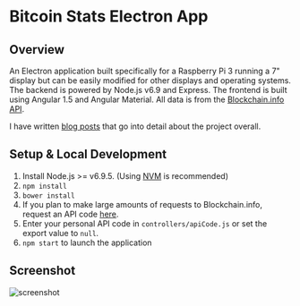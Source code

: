 # Bitcoin Stats Electron App

## Overview
An Electron application built specifically for a Raspberry Pi 3 running a 7" display but can be easily modified for 
other displays and operating systems.  The backend is powered by Node.js v6.9 and Express. The frontend is built using Angular 1.5 and Angular Material.
All data is from the [Blockchain.info API](https://blockchain.info/api).

I have written [blog posts](http://theonist.com/build-a-raspberry-pi-bitcoin-ticker-part-1/) that go into detail about the project overall.

## Setup & Local Development
1. Install Node.js >= v6.9.5. (Using [NVM](https://github.com/creationix/nvm) is recommended)
2. `npm install`
3. `bower install`
4. If you plan to make large amounts of requests to Blockchain.info, request an API 
code [here](https://blockchain.info/api/create_wallet).
5. Enter your personal API code in `controllers/apiCode.js` or set the export value to `null`.
6. `npm start` to launch the application

## Screenshot
![screenshot](https://cloud.githubusercontent.com/assets/6364918/22814786/e65c36f2-ef1b-11e6-8790-6a87528fc89a.png)
